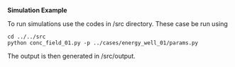 __Simulation Example__

To run simulations use the codes in /src directory.  These case be run using

```
cd ../../src
python conc_field_01.py -p ../cases/energy_well_01/params.py
```

The output is then generated in /src/output. 








